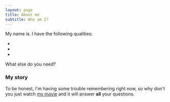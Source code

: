 ```yaml
---
layout: page
title: About me
subtitle: Who am I?
---
```


My name is. I have the following qualities:

-
-
-

What else do you need?

### My story

To be honest, I'm having some trouble remembering right now, so why don't you just watch [my movie](https://youtu.be/dQw4w9WgXcQ) and it will answer **all** your questions.
